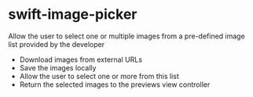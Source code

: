 # swift-image-picker
Allow the user to select one or multiple images from a pre-defined image list provided by the developer

- Download images from external URLs
- Save the images locally
- Allow the user to select one or more from this list
- Return the selected images to the previews view controller
